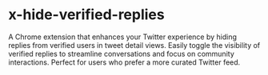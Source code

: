 # x-hide-verified-replies
A Chrome extension that enhances your Twitter experience by hiding replies from verified users in tweet detail views. Easily toggle the visibility of verified replies to streamline conversations and focus on community interactions. Perfect for users who prefer a more curated Twitter feed.

